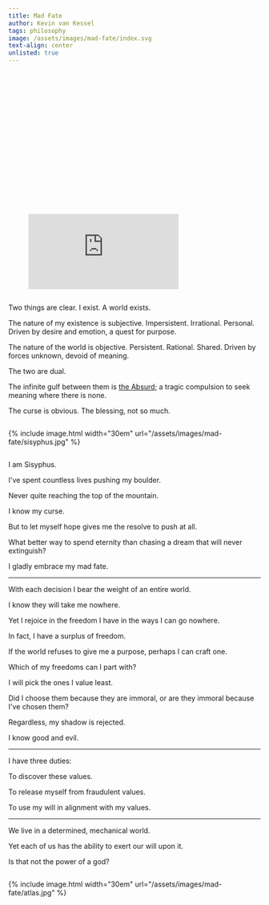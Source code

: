 ```yaml
---
title: Mad Fate
author: Kevin van Kessel
tags: philosophy
image: /assets/images/mad-fate/index.svg
text-align: center
unlisted: true
---
```


<figure style="position:relative;padding-top:56.25%;"><iframe src="https://www.youtube.com/embed/8n0PUXewaC0" frameborder="0" allow="autoplay; encrypted-media" allowfullscreen></iframe></figure>

<div markdown=1 style="display: inline-block">

Two things are clear. I exist. A world exists.

The nature of my existence is subjective. Impersistent. Irrational. Personal. Driven by desire and emotion, a quest for purpose.

The nature of the world is objective. Persistent. Rational. Shared. Driven by forces unknown, devoid of meaning.

The two are dual.

The infinite gulf between them is [the Absurd](https://en.wikipedia.org/wiki/Absurdism); a tragic compulsion to seek meaning where there is none.

The curse is obvious. The blessing, not so much.

</div>

{% include image.html width="30em" url="/assets/images/mad-fate/sisyphus.jpg" %}

<div markdown=1 style="display: inline-block">

I am Sisyphus.

I've spent countless lives pushing my boulder.

Never quite reaching the top of the mountain.

I know my curse.

But to let myself hope gives me the resolve to push at all.

What better way to spend eternity than chasing a dream that will never extinguish?

I gladly embrace my mad fate.

---

With each decision I bear the weight of an entire world.

I know they will take me nowhere.

Yet I rejoice in the freedom I have in the ways I can go nowhere.

In fact, I have a surplus of freedom.

If the world refuses to give me a purpose, perhaps I can craft one.

Which of my freedoms can I part with?

I will pick the ones I value least.

Did I choose them because they are immoral, or are they immoral because I've chosen them?

Regardless, my shadow is rejected.

I know good and evil.

---

I have three duties:

To discover these values.

To release myself from fraudulent values.

To use my will in alignment with my values.

---

We live in a determined, mechanical world.

Yet each of us has the ability to exert our will upon it.

Is that not the power of a god?

</div>

{% include image.html width="30em" url="/assets/images/mad-fate/atlas.jpg" %}

